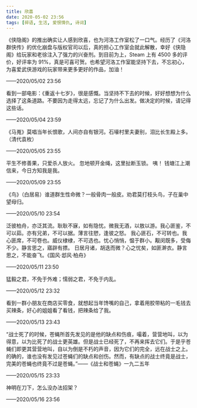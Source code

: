 ```yaml
---
title: 欣喜
date: 2020-05-02 23:56
tags: [碎语, 生活, 爱恨情仇, 诗词]
---
```


《侠隐阁》的推出确实让人感到欣喜，也为河洛工作室松了一口气。经历了《河洛群侠传》的优化崩盘与版权官司以后，真的担心工作室会就此解散，幸好《侠隐阁》给玩家和老徐注入了强力的兴奋剂。到目前为上，Steam 上有 4500 多的评价，好评率为 91%，真是可喜可贺。也希望河洛工作室能坚持下去，不忘初心，为喜爱武侠游戏的玩家带来更多更好的作品，加油！

——2020/05/02 23:56

看到一部电影：《重返十七岁》，很是感慨。当坚持不下去的时候，好好想想为什么选择了这条道路。不要因为走得太远，忘记了为什么出发。做决定的时候，请记得这些话。

——2020/05/04 23:59

《马嵬》莫唱当年长恨歌，人间亦自有银河。石壕村里夫妻别，泪比长生殿上多。 （清代袁枚）

——2020/05/05 23:55

平生不修善果，只爱杀人放火。 忽地顿开金绳，这里扯断玉锁。 咦！ 钱塘江上潮信来，今日方知我是我。

——2020/05/09 23:55

《鸟》（白居易）谁道群生性命微？一般骨肉一般皮。劝君莫打枝头鸟，子在巢中望母归。

——2020/05/10 23:54
 
泛彼柏舟，亦泛其流。耿耿不寐，如有隐忧。微我无酒，以敖以游。我心匪鉴，不可以茹。亦有兄弟，不可以据。薄言往愬，逢彼之怒。
我心匪石，不可转也。我心匪席，不可卷也。威仪棣棣，不可选也。忧心悄悄，愠于群小。觏闵既多，受侮不少。静言思之，寤辟有摽。
日居月诸，胡迭而微？心之忧矣，如匪澣衣。静言思之，不能奋飞。《国风·邶风·柏舟》

——2020/05/11 23:50

猛毅之君，不免于外难；懦弱之君，不免于内乱。

——2020/05/12 23:32

看到一群小朋友在商店买零食，就想起当年馋嘴的自己，拿着用胶带粘的一毛钱去买辣条，好心的姐姐看了看钱，把辣条给了我。

——2020/05/13 23:43

“战士死了的时候，苍蝇所首先发见的是他的缺点和伤痕，嘬着，营营地叫，以为得意，以为比死了的战士更英雄。但是战士已经死了，不再来挥去它们。于是乎苍蝇们即更其营营地叫，自以为倒是不朽的声音，因为它们的完全，远在战士之上。的确的，谁也没有发见过苍蝇们的缺点和创伤。然而，有缺点的战士终竟是战士，完美的苍蝇也终竟不过是苍蝇。”——《战士和苍蝇》一九二五年

——2020/05/15 23:33

神明在刀下，怎么没办法招架？

——2020/05/16 23:56

